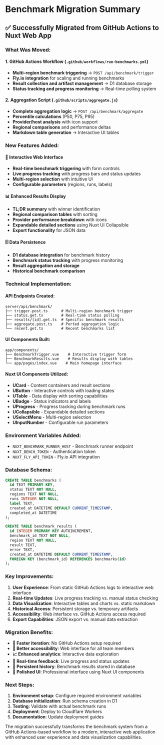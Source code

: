 # Benchmark Migration Summary

## ✅ Successfully Migrated from GitHub Actions to Nuxt Web App

### **What Was Moved:**

#### **1. GitHub Actions Workflow** (`.github/workflows/run-benchmarks.yml`)
- **Multi-region benchmark triggering** → `POST /api/benchmark/trigger`
- **Fly.io integration** for scaling and running benchmarks
- **Result collection and artifact management** → D1 database storage
- **Status tracking and progress monitoring** → Real-time polling system

#### **2. Aggregation Script** (`.github/scripts/aggregate.js`)
- **Complete aggregation logic** → `POST /api/benchmark/aggregate`
- **Percentile calculations** (P50, P75, P95)
- **Provider/host analysis** with icon support
- **Regional comparisons** and performance deltas
- **Markdown table generation** → Interactive UI tables

### **New Features Added:**

#### **🎨 Interactive Web Interface**
- **Real-time benchmark triggering** with form controls
- **Live progress tracking** with progress bars and status updates
- **Multi-region selection** with intuitive UI
- **Configurable parameters** (regions, runs, labels)

#### **📊 Enhanced Results Display**
- **TL;DR summary** with winner identification
- **Regional comparison tables** with sorting
- **Provider performance breakdown** with icons
- **Expandable detailed sections** using Nuxt UI Collapsible
- **Export functionality** for JSON data

#### **🗄️ Data Persistence**
- **D1 database integration** for benchmark history
- **Benchmark status tracking** with progress monitoring
- **Result aggregation and storage**
- **Historical benchmark comparison**

### **Technical Implementation:**

#### **API Endpoints Created:**
```
server/api/benchmark/
├── trigger.post.ts      # Multi-region benchmark trigger
├── status.get.ts        # Real-time status polling
├── results/[id].get.ts  # Specific benchmark results
├── aggregate.post.ts    # Ported aggregation logic
└── recent.get.ts        # Recent benchmarks list
```

#### **UI Components Built:**
```
app/components/
├── BenchmarkTrigger.vue    # Interactive trigger form
├── BenchmarkResults.vue    # Results display with tables
└── app/pages/index.vue    # Main homepage interface
```

#### **Nuxt UI Components Utilized:**
- **UCard** - Content containers and result sections
- **UButton** - Interactive controls with loading states
- **UTable** - Data display with sorting capabilities
- **UBadge** - Status indicators and labels
- **UProgress** - Progress tracking during benchmark runs
- **UCollapsible** - Expandable detailed sections
- **USelectMenu** - Multi-region selection
- **UInputNumber** - Configurable run parameters

### **Environment Variables Added:**
- `NUXT_BENCHMARK_RUNNER_HOST` - Benchmark runner endpoint
- `NUXT_BENCH_TOKEN` - Authentication token
- `NUXT_FLY_API_TOKEN` - Fly.io API integration

### **Database Schema:**
```sql
CREATE TABLE benchmarks (
  id TEXT PRIMARY KEY,
  status TEXT NOT NULL,
  regions TEXT NOT NULL,
  runs INTEGER NOT NULL,
  label TEXT,
  created_at DATETIME DEFAULT CURRENT_TIMESTAMP,
  completed_at DATETIME
);

CREATE TABLE benchmark_results (
  id INTEGER PRIMARY KEY AUTOINCREMENT,
  benchmark_id TEXT NOT NULL,
  region TEXT NOT NULL,
  result TEXT,
  error TEXT,
  created_at DATETIME DEFAULT CURRENT_TIMESTAMP,
  FOREIGN KEY (benchmark_id) REFERENCES benchmarks(id)
);
```

### **Key Improvements:**

1. **User Experience**: From static GitHub Actions logs to interactive web interface
2. **Real-time Updates**: Live progress tracking vs. manual status checking
3. **Data Visualization**: Interactive tables and charts vs. static markdown
4. **Historical Access**: Persistent storage vs. temporary artifacts
5. **Accessibility**: Web interface vs. GitHub Actions access required
6. **Export Capabilities**: JSON export vs. manual data extraction

### **Migration Benefits:**

- **🚀 Faster iteration**: No GitHub Actions setup required
- **👥 Better accessibility**: Web interface for all team members
- **📈 Enhanced analytics**: Interactive data exploration
- **🔄 Real-time feedback**: Live progress and status updates
- **💾 Persistent history**: Benchmark results stored in database
- **🎨 Polished UI**: Professional interface using Nuxt UI components

### **Next Steps:**
1. **Environment setup**: Configure required environment variables
2. **Database initialization**: Run schema creation in D1
3. **Testing**: Validate with actual benchmark runs
4. **Deployment**: Deploy to Cloudflare Workers
5. **Documentation**: Update deployment guides

The migration successfully transforms the benchmark system from a GitHub Actions-based workflow to a modern, interactive web application with enhanced user experience and data visualization capabilities.